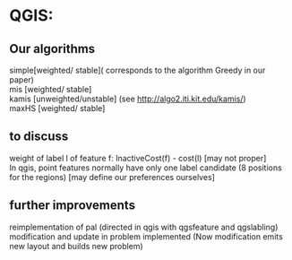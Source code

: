 # QGIS:<br /> 

## Our algorithms<br /> 
 simple[weighted/ stable]( corresponds to the algorithm Greedy in our paper)<br /> 
 mis [weighted/ stable]<br /> 
 kamis [unweighted/unstable] (see http://algo2.iti.kit.edu/kamis/)<br /> 
 maxHS [weighted/ stable]<br /> 

## to discuss
weight of label l of feature f: InactiveCost(f) - cost(l) [may not proper]<br /> 
In qgis, point features normally have only one label candidate (8 positions for the regions) [may define our preferences ourselves]<br /> 


## further improvements<br /> 
reimplementation of pal (directed in qgis with qgsfeature and qgslabling)<br /> 
modification and update in problem implemented (Now modification emits new layout and builds new problem)<br /> 
